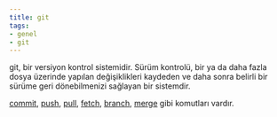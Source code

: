 ```yaml
---
title: git
tags:
- genel
- git
---
```


git, bir versiyon kontrol sistemidir. Sürüm kontrolü, bir ya da daha fazla dosya üzerinde yapılan değişiklikleri kaydeden ve daha sonra belirli bir sürüme geri dönebilmenizi sağlayan bir sistemdir.

 [commit](/commit),
 [push](/push),
 [pull](/pull),
 [fetch](/fetch),
 [branch](/branch),
 [merge](/merge)
 gibi komutları vardır.
